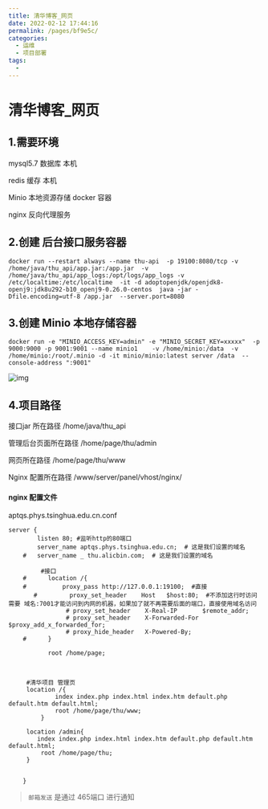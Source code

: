 ```yaml
---
title: 清华博客_网页
date: 2022-02-12 17:44:16
permalink: /pages/bf9e5c/
categories:
  - 运维
  - 项目部署
tags:
  - 
---
```


# 清华博客_网页



## 1.需要环境

mysql5.7  数据库    本机

redis  缓存  本机

Minio  本地资源存储  docker 容器

nginx  反向代理服务

## 2.创建 后台接口服务容器

```shell
docker run --restart always --name thu-api  -p 19100:8080/tcp -v /home/java/thu_api/app.jar:/app.jar  -v /home/java/thu_api/app_logs:/opt/logs/app_logs -v /etc/localtime:/etc/localtime  -it -d adoptopenjdk/openjdk8-openj9:jdk8u292-b10_openj9-0.26.0-centos  java -jar -Dfile.encoding=utf-8 /app.jar  --server.port=8080
```

## 3.创建 Minio 本地存储容器

```shell
docker run -e "MINIO_ACCESS_KEY=admin" -e "MINIO_SECRET_KEY=xxxxx"  -p 9000:9000 -p 9001:9001 --name minio1    -v /home/minio:/data  -v /home/minio:/root/.minio -d -it minio/minio:latest server /data  --console-address ":9001" 
```

![img](http://img.alicbin.com/img/20220420131328)

## 4.项目路径

接口jar 所在路径   /home/java/thu_api

管理后台页面所在路径  /home/page/thu/admin

网页所在路径  /home/page/thu/www

Nginx 配置所在路径  /www/server/panel/vhost/nginx/ 



#### nginx 配置文件

aptqs.phys.tsinghua.edu.cn.conf 

```nginx
server {
    	listen 80; #监听http的80端口
    	server_name aptqs.phys.tsinghua.edu.cn;  # 这是我们设置的域名
    # 	server_name _ thu.alicbin.com;  # 这是我们设置的域名
    	
         #接口 
    #      location /{ 
    #          proxy_pass http://127.0.0.1:19100;  #直接
	   #         proxy_set_header    Host   $host:80;  #不添加这行时访问需要 域名:7001才能访问到内网的机器，如果加了就不再需要后面的端口，直接使用域名访问
				# proxy_set_header    X-Real-IP       $remote_addr;
				# proxy_set_header    X-Forwarded-For $proxy_add_x_forwarded_for;
				# proxy_hide_header   X-Powered-By;
    #      }
         
           root /home/page;
         

             
     #清华项目 管理页        
	 location /{
             index index.php index.html index.htm default.php default.htm default.html;
             root /home/page/thu/www;
         }
         
 	 location /admin{
        index index.php index.html index.htm default.php default.htm default.html;
         root /home/page/thu;
     }
         
    
	}
```

> `邮箱发送` 是通过 465端口 进行通知 





  
